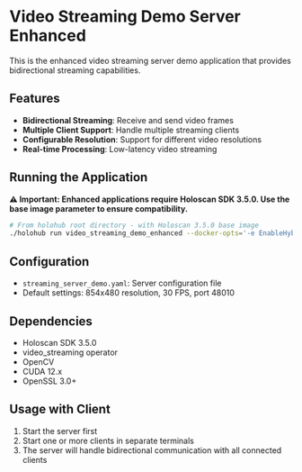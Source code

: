 # Video Streaming Demo Server Enhanced

This is the enhanced video streaming server demo application that provides bidirectional streaming capabilities.

## Features

- **Bidirectional Streaming**: Receive and send video frames
- **Multiple Client Support**: Handle multiple streaming clients
- **Configurable Resolution**: Support for different video resolutions
- **Real-time Processing**: Low-latency video streaming

## Running the Application

**⚠️ Important: Enhanced applications require Holoscan SDK 3.5.0. Use the base image parameter to ensure compatibility.**

```bash
# From holohub root directory - with Holoscan 3.5.0 base image
./holohub run video_streaming_demo_enhanced --docker-opts='-e EnableHybridMode=1' --base-img=nvcr.io/nvidia/clara-holoscan/holoscan:v3.5.0-dgpu
```

## Configuration

- `streaming_server_demo.yaml`: Server configuration file
- Default settings: 854x480 resolution, 30 FPS, port 48010

## Dependencies

- Holoscan SDK 3.5.0
- video_streaming operator
- OpenCV
- CUDA 12.x
- OpenSSL 3.0+

## Usage with Client

1. Start the server first
2. Start one or more clients in separate terminals
3. The server will handle bidirectional communication with all connected clients

